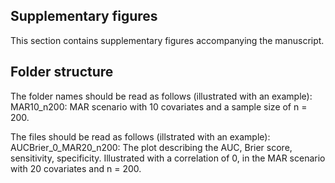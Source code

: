 ## Supplementary figures

This section contains supplementary figures accompanying the manuscript. 

## Folder structure
The folder names should be read as follows (illustrated with an example):
MAR10_n200: MAR scenario with 10 covariates and a sample size of n = 200.

The files should be read as follows (illstrated with an example):
AUCBrier_0_MAR20_n200: The plot describing the AUC, Brier score, sensitivity, specificity. Illustrated with a correlation of 0, in the MAR scenario with 20 covariates and n = 200.
